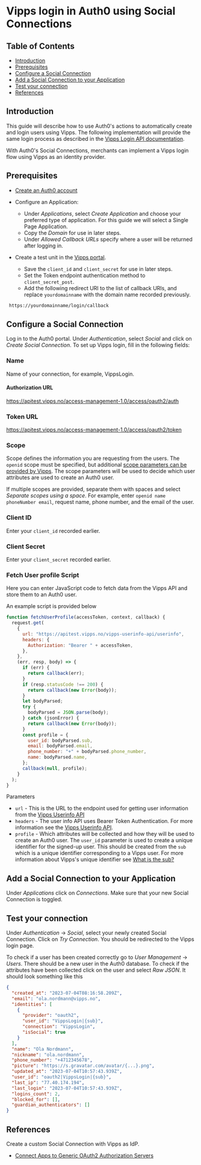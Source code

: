 <!-- START_METADATA
---
title: Vipps login in Auth0 using Social Connections
sidebar_label: Login using Social Connections
sidebar_position: 191
pagination_next: null
pagination_prev: null
---
END_METADATA -->

# Vipps login in Auth0 using Social Connections

## Table of Contents

* [Introduction](#introduction)
* [Prerequisites](#prerequisites)
* [Configure a Social Connection](#configure-a-social-connection)
* [Add a Social Connection to your Application](#add-a-social-connection-to-your-application)
* [Test your connection](#test-your-connection)
* [References](#references)

## Introduction

This guide will describe how to use Auth0's actions to automatically create and login users using Vipps. The following implementation will provide the same login process as described in the [Vipps Login API documentation](https://developer.vippsmobilepay.com/docs/APIs/login-api/how-it-works/vipps-login-api-howitworks/#the-login-process).

With Auth0's Social Connections, merchants can implement a Vipps login flow using Vipps as an identity provider.

## Prerequisites

* [Create an Auth0 account](https://auth0.com/signup)
* Configure an Application:

  * Under *Applications*, select *Create Application* and choose your preferred type of application. For this guide we will select a Single Page Application.
  * Copy the *Domain* for use in later steps.
  * Under *Allowed Callback URLs* specify where a user will be returned after logging in.

* Create a test unit in the [Vipps portal](https://developer.vippsmobilepay.com/docs/vipps-developers/developer-resources/portal/).

  * Save the `client_id` and `client_secret` for use in later steps.
  * Set the Token endpoint authentication method to `client_secret_post`.
  * Add the following redirect URI to the list of callback URIs, and replace `yourdomainname` with the domain name recorded previously.

```bash
 https://yourdomainname/login/callback
```

## Configure a Social Connection

Log in to the Auth0 portal. Under *Authentication*, select *Social* and click on *Create Social Connection*. To set up Vipps login, fill in the following fields:

### Name

Name of your connection, for example, VippsLogin.

#### Authorization URL

<https://apitest.vipps.no/access-management-1.0/access/oauth2/auth>

### Token URL

<https://apitest.vipps.no/access-management-1.0/access/oauth2/token>

### Scope

Scope defines the information you are requesting from the users. The `openid` scope must be specified, but additional
[scope parameters can be provided by Vipps](https://developer.vippsmobilepay.com/docs/APIs/login-api/api-guide/core-concepts/#scopes).
The scope parameters will be used to decide which user attributes are used to create an Auth0 user.

If multiple scopes are provided, separate them with spaces and select *Separate scopes using a space*.
For example, enter `openid name phoneNumber email`, request name, phone number, and the email of the user.

### Client ID

Enter your `client_id` recorded earlier.

### Client Secret

Enter your `client_secret` recorded earlier.

### Fetch User profile Script

Here you can enter JavaScript code to fetch data from the Vipps API and store them to an Auth0 user.

An example script is provided below

```js
function fetchUserProfile(accessToken, context, callback) {
  request.get(
    {
      url: "https://apitest.vipps.no/vipps-userinfo-api/userinfo",
      headers: {
        Authorization: "Bearer " + accessToken,
      },
    },
    (err, resp, body) => {
      if (err) {
        return callback(err);
      }
      if (resp.statusCode !== 200) {
        return callback(new Error(body));
      }
      let bodyParsed;
      try {
        bodyParsed = JSON.parse(body);
      } catch (jsonError) {
        return callback(new Error(body));
      }
      const profile = {
        user_id: bodyParsed.sub,
        email: bodyParsed.email,
        phone_number: "+" + bodyParsed.phone_number,
        name: bodyParsed.name,
      };
      callback(null, profile);
    }
  );
}
```

Parameters

* `url` - This is the URL to the endpoint used for getting user information from the [Vipps Userinfo API](https://developer.vippsmobilepay.com/docs/APIs/userinfo-api/)
* `headers` - The user info API uses Bearer Token Authentication. For more information see the [Vipps Userinfo API](https://developer.vippsmobilepay.com/docs/APIs/userinfo-api/).
* `profile` - Which attributes will be collected and how they will be used to create an Auth0 user. The `user_id` parameter is used to create a unique identifier for the signed-up user. This should be created from the `sub` which is a unique identifier corresponding to a Vipps user. For more information about Vipps's unique identifier see [What is the sub?](https://developer.vippsmobilepay.com/docs/APIs/userinfo-api/userinfo-api-faq/#what-is-the-sub)

## Add a Social Connection to your Application

Under *Applications* click on *Connections*. Make sure that your new Social Connection is toggled.

## Test your connection

Under *Authentication* -> *Social*, select your newly created Social Connection. Click on *Try Connection*. You should be redirected to the Vipps login page.

To check if a user has been created correctly go to *User Management* -> *Users*. There should be a new user in the Auth0 database. To check if the attributes have been collected click on the user and select *Raw JSON*. It should look something like this

```json
{
  "created_at": "2023-07-04T08:16:58.209Z",
  "email": "ola.nordmann@vipps.no",
  "identities": [
    {
      "provider": "oauth2",
      "user_id": "VippsLogin|{sub}",
      "connection": "VippsLogin",
      "isSocial": true
    }
  ],
  "name": "Ola Nordmann",
  "nickname": "ola.nordmann",
  "phone_number": "+4712345678",
  "picture": "https://s.gravatar.com/avatar/{...}.png",
  "updated_at": "2023-07-04T10:57:43.939Z",
  "user_id": "oauth2|VippsLogin|{sub}",
  "last_ip": "77.40.174.194",
  "last_login": "2023-07-04T10:57:43.939Z",
  "logins_count": 2,
  "blocked_for": [],
  "guardian_authenticators": []
}
```

## References

Create a custom Social Connection with Vipps as IdP.

* [Connect Apps to Generic OAuth2 Authorization Servers](https://auth0.com/docs/authenticate/identity-providers/social-identity-providers/oauth2)
